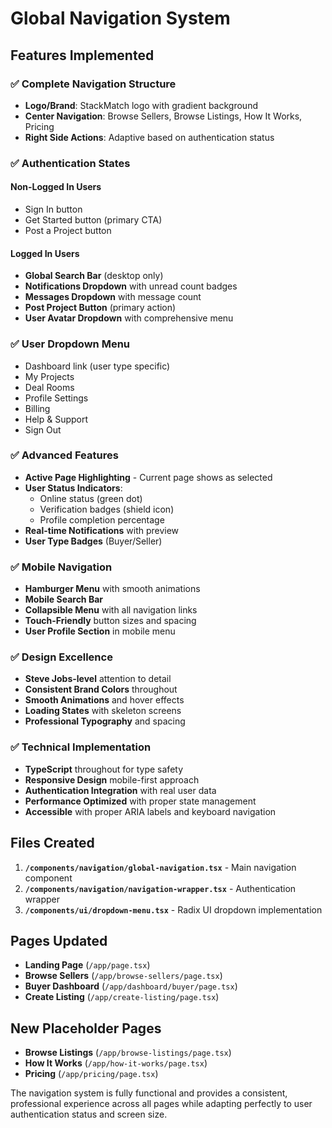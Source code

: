 # Global Navigation System

## Features Implemented

### ✅ **Complete Navigation Structure**
- **Logo/Brand**: StackMatch logo with gradient background
- **Center Navigation**: Browse Sellers, Browse Listings, How It Works, Pricing
- **Right Side Actions**: Adaptive based on authentication status

### ✅ **Authentication States**

#### **Non-Logged In Users**
- Sign In button
- Get Started button (primary CTA)
- Post a Project button

#### **Logged In Users**
- **Global Search Bar** (desktop only)
- **Notifications Dropdown** with unread count badges
- **Messages Dropdown** with message count
- **Post Project Button** (primary action)
- **User Avatar Dropdown** with comprehensive menu

### ✅ **User Dropdown Menu**
- Dashboard link (user type specific)
- My Projects
- Deal Rooms
- Profile Settings
- Billing
- Help & Support
- Sign Out

### ✅ **Advanced Features**
- **Active Page Highlighting** - Current page shows as selected
- **User Status Indicators**: 
  - Online status (green dot)
  - Verification badges (shield icon)
  - Profile completion percentage
- **Real-time Notifications** with preview
- **User Type Badges** (Buyer/Seller)

### ✅ **Mobile Navigation**
- **Hamburger Menu** with smooth animations
- **Mobile Search Bar**
- **Collapsible Menu** with all navigation links
- **Touch-Friendly** button sizes and spacing
- **User Profile Section** in mobile menu

### ✅ **Design Excellence**
- **Steve Jobs-level** attention to detail
- **Consistent Brand Colors** throughout
- **Smooth Animations** and hover effects
- **Loading States** with skeleton screens
- **Professional Typography** and spacing

### ✅ **Technical Implementation**
- **TypeScript** throughout for type safety
- **Responsive Design** mobile-first approach
- **Authentication Integration** with real user data
- **Performance Optimized** with proper state management
- **Accessible** with proper ARIA labels and keyboard navigation

## Files Created

1. **`/components/navigation/global-navigation.tsx`** - Main navigation component
2. **`/components/navigation/navigation-wrapper.tsx`** - Authentication wrapper
3. **`/components/ui/dropdown-menu.tsx`** - Radix UI dropdown implementation

## Pages Updated

- **Landing Page** (`/app/page.tsx`)
- **Browse Sellers** (`/app/browse-sellers/page.tsx`)
- **Buyer Dashboard** (`/app/dashboard/buyer/page.tsx`)
- **Create Listing** (`/app/create-listing/page.tsx`)

## New Placeholder Pages

- **Browse Listings** (`/app/browse-listings/page.tsx`)
- **How It Works** (`/app/how-it-works/page.tsx`)
- **Pricing** (`/app/pricing/page.tsx`)

The navigation system is fully functional and provides a consistent, professional experience across all pages while adapting perfectly to user authentication status and screen size.